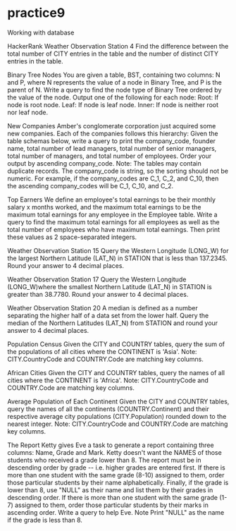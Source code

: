 # practice9
Working with database

HackerRank
Weather Observation Station 4
Find the difference between the total number of CITY entries in the table and the number of distinct CITY entries in the table.

Binary Tree Nodes
You are given a table, BST, containing two columns: N and P, where N represents the value of a node in Binary Tree, and P is the parent of N.
Write a query to find the node type of Binary Tree ordered by the value of the node. Output one of the following for each node:
Root: If node is root node.
Leaf: If node is leaf node.
Inner: If node is neither root nor leaf node.

New Companies
Amber's conglomerate corporation just acquired some new companies. Each of the companies follows this hierarchy:
Given the table schemas below, write a query to print the company_code, founder name, total number of lead managers, total number of senior managers, total number of managers, and total number of employees. Order your output by ascending company_code.
Note:
The tables may contain duplicate records.
The company_code is string, so the sorting should not be numeric. For example, if the company_codes are C_1, C_2, and C_10, then the ascending company_codes will be C_1, C_10, and C_2.

Top Earners
We define an employee's total earnings to be their monthly salary x months worked, and the maximum total earnings to be the maximum total earnings for any employee in the Employee table. Write a query to find the maximum total earnings for all employees as well as the total number of employees who have maximum total earnings. Then print these values as 2 space-separated integers.

Weather Observation Station 15
Query the Western Longitude (LONG_W) for the largest Northern Latitude (LAT_N) in STATION that is less than 137.2345. Round your answer to 4 decimal places.

Weather Observation Station 17
Query the Western Longitude (LONG_W)where the smallest Northern Latitude (LAT_N) in STATION is greater than 38.7780. Round your answer to 4 decimal places.

Weather Observation Station 20
A median is defined as a number separating the higher half of a data set from the lower half. Query the median of the Northern Latitudes (LAT_N) from STATION and round your answer to 4 decimal places.

Population Census
Given the CITY and COUNTRY tables, query the sum of the populations of all cities where the CONTINENT is 'Asia'.
Note: CITY.CountryCode and COUNTRY.Code are matching key columns.

African Cities
Given the CITY and COUNTRY tables, query the names of all cities where the CONTINENT is 'Africa'.
Note: CITY.CountryCode and COUNTRY.Code are matching key columns.

Average Population of Each Continent
Given the CITY and COUNTRY tables, query the names of all the continents (COUNTRY.Continent) and their respective average city populations (CITY.Population) rounded down to the nearest integer.
Note: CITY.CountryCode and COUNTRY.Code are matching key columns.

The Report
Ketty gives Eve a task to generate a report containing three columns: Name, Grade and Mark. Ketty doesn't want the NAMES of those students who received a grade lower than 8. The report must be in descending order by grade -- i.e. higher grades are entered first. If there is more than one student with the same grade (8-10) assigned to them, order those particular students by their name alphabetically. Finally, if the grade is lower than 8, use "NULL" as their name and list them by their grades in descending order. If there is more than one student with the same grade (1-7) assigned to them, order those particular students by their marks in ascending order.
Write a query to help Eve.
Note
Print "NULL"  as the name if the grade is less than 8.

